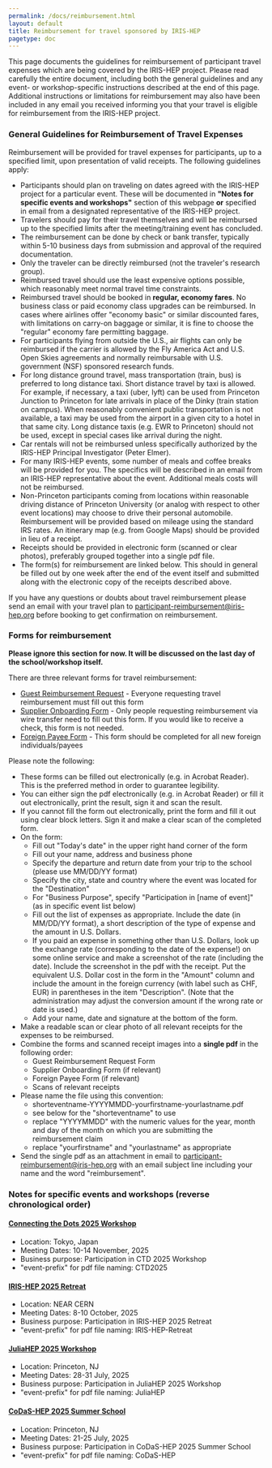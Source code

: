 ```yaml
---
permalink: /docs/reimbursement.html
layout: default
title: Reimbursement for travel sponsored by IRIS-HEP
pagetype: doc
---
```


  This page documents the guidelines for reimbursement of participant travel
expenses which are being covered by the IRIS-HEP project. Please read
carefully the entire document, including both the general guidelines and
any event- or workshop-specific instructions described at the end of this
page. Additional instructions or limitations for reimbursement may also have
been included in any email you received informing you that your travel is
eligible for reimbursement from the IRIS-HEP project.

### General Guidelines for Reimbursement of Travel Expenses

  Reimbursement will be provided for travel expenses for participants, up to a specified limit, upon presentation of valid receipts. The following guidelines apply:

  * Participants should plan on traveling on dates agreed with the IRIS-HEP project for a particular event. These will be documented in **"Notes for specific events and workshops"** section of this webpage **or** specified in email from a designated representative of the IRIS-HEP project.
  * Travelers should pay for their travel themselves and will be reimbursed up to the specified limits after the meeting/training event has concluded.
  * The reimbursement can be done by check or bank transfer, typically within 5-10 business days from submission and approval of the required documentation.
  * Only the traveler can be directly reimbursed (not the traveler's research group).
  * Reimbursed travel should use the least expensive options possible, which reasonably meet normal travel time constraints.
  * Reimbursed travel should be booked in **regular, economy fares**. No business class or paid economy class upgrades can be reimbursed. In cases where airlines offer "economy basic" or similar discounted fares, with limitations on carry-on baggage or similar, it is fine to choose the "regular" economy fare permitting baggage.
  * For participants flying from outside the U.S., air flights can only be reimbursed if the carrier is allowed by the Fly America Act and U.S. Open Skies agreements and normally reimbursable with U.S. government (NSF) sponsored research funds.
  * For long distance ground travel, mass transportation (train, bus) is preferred to long distance taxi. Short distance travel by taxi is allowed. For example, if necessary, a taxi (uber, lyft) can be used from Princeton Junction to Princeton for late arrivals in place of the Dinky (train station on campus). When reasonably convenient public transportation is not available, a taxi may be used from the airport in a given city to a hotel in that same city. Long distance taxis (e.g. EWR to Princeton) should not be used, except in special cases like arrival during the night.
  * Car rentals will not be reimbursed unless specifically authorized by the IRIS-HEP Principal Investigator (Peter Elmer).
  * For many IRIS-HEP events, some number of meals and coffee breaks will be provided for you. The specifics will be described in an email from an IRIS-HEP representative about the event. Additional meals costs will not be reimbursed.
  * Non-Princeton participants coming from locations within reasonable driving distance of Princeton University (or analog with respect to other event locations) may choose to drive their personal automobile. Reimbursement will be provided based on mileage using the standard IRS rates. An itinerary map (e.g. from Google Maps) should be provided in lieu of a receipt.
  * Receipts should be provided in electronic form (scanned or clear photos), preferably grouped together into a single pdf file.
  * The form(s) for reimbursement are linked below. This should in general be filled out by one week after the end of the event itself and submitted along with the electronic copy of the receipts described above.

  If you have any questions or doubts about travel reimbursement please send an email with your travel plan to [participant-reimbursement@iris-hep.org](mailto:participant-reimbursement@iris-hep.org) before booking to get confirmation on reimbursement.

### Forms for reimbursement

  **Please ignore this section for now. It will be discussed on the last day of the school/workshop itself.**

There are three relevant forms for travel reimbursement:

  * [Guest Reimbursement Request](https://finance.princeton.edu/forms/guest-reimbursement-request) - Everyone requesting travel reimbursement must fill out this form
  * [Supplier Onboarding Form](https://finance.princeton.edu/forms/supplierpayee-management) - Only people requesting reimbursement via wire transfer need to fill out this form. If you would like to receive a check, this form is not needed.
  * [Foreign Payee Form](https://finance.princeton.edu/forms/foreign-individual-payeesubstitute-w-8ben) - This form should be completed for all new foreign individuals/payees

Please note the following:

  * These forms can be filled out electronically (e.g. in Acrobat Reader). This is the preferred method in order to guarantee legibility.
  * You can either sign the pdf electronically (e.g. in Acrobat Reader) or fill it out electronically, print the result, sign it and scan the result.
  * If you cannot fill the form out electronically, print the form and fill it out using clear block letters. Sign it and make a clear scan of the completed form.
  * On the form:
    * Fill out "Today's date" in the upper right hand corner of the form
    * Fill out your name, address and business phone
    * Specify the departure and return date from your trip to the school (please use MM/DD/YY format)
    * Specify the city, state and country where the event was located for the "Destination"
    * For "Business Purpose", specify "Participation in [name of event]" (as in specific event list below)
    * Fill out the list of expenses as appropriate. Include the date (in MM/DD/YY format), a short description of the type of expense and the amount in U.S. Dollars.
    * If you paid an expense in something other than U.S. Dollars, look up the exchange rate (corresponding to the date of the expense!) on some online service and make a screenshot of the rate (including the date). Include the screenshot in the pdf with the receipt. Put the equivalent U.S. Dollar cost in the form in the "Amount" column and include the amount in the foreign currency (with label such as CHF, EUR) in parentheses in the item "Description". (Note that the administration may adjust the conversion amount if the wrong rate or date is used.)
    * Add your name, date and signature at the bottom of the form.
  * Make a readable scan or clear photo of all relevant receipts for the expenses to be reimbursed.
  * Combine the forms and scanned receipt images into a **single pdf** in the following order:
    * Guest Reimbursement Request Form
    * Supplier Onboarding Form (if relevant)
    * Foreign Payee Form (if relevant)
    * Scans of relevant receipts
  * Please name the file using this convention:
    * shorteventname-YYYYMMDD-yourfirstname-yourlastname.pdf
    * see below for the "shorteventname" to use
    * replace "YYYYMMDD" with the numeric values for the year, month and day of the month on which you are submitting the reimbursement claim
    * replace "yourfirstname" and "yourlastname" as appropriate
  * Send the single pdf as an attachment in email to [participant-reimbursement@iris-hep.org](mailto:participant-reimbursement@iris-hep.org) with an email subject line including your name and the word "reimbursement".


### Notes for specific events and workshops (reverse chronological order)

#### [Connecting the Dots 2025 Workshop](https://indico.cern.ch/event/1499357/)
  * Location: Tokyo, Japan
  * Meeting Dates: 10-14 November, 2025
  * Business purpose: Participation in CTD 2025 Workshop
  * "event-prefix" for pdf file naming: CTD2025

#### [IRIS-HEP 2025 Retreat](https://indico.cern.ch/event/1576135/)
  * Location: NEAR CERN
  * Meeting Dates: 8-10 October, 2025
  * Business purpose: Participation in IRIS-HEP 2025 Retreat
  * "event-prefix" for pdf file naming: IRIS-HEP-Retreat

#### [JuliaHEP 2025 Workshop](https://indico.cern.ch/event/1488852/)
  * Location: Princeton, NJ
  * Meeting Dates: 28-31 July, 2025
  * Business purpose: Participation in JuliaHEP 2025 Workshop
  * "event-prefix" for pdf file naming: JuliaHEP

#### [CoDaS-HEP 2025 Summer School](https://codas-hep.org)
  * Location: Princeton, NJ
  * Meeting Dates: 21-25 July, 2025
  * Business purpose: Participation in CoDaS-HEP 2025 Summer School
  * "event-prefix" for pdf file naming: CoDaS-HEP

<!--
#### [USATLAS/IRIS-HEP Analysis Software Training](https://indico.cern.ch/event/1496325/)
  * Location: Ann Arbor, MI
  * Meeting Dates: 24-25 July, 2025
  * Business purpose: Participation in USATLAS/IRIS-HEP Analysis Software Training event
  * "event-prefix" for pdf file naming: USATLAS

#### [PyHEP.dev 2025 "Python in HEP" Workshop](https://indico.cern.ch/event/1515852/)
  * Location: Seattle, WA
  * Meeting Dates: 14-17 July, 2025
  * Business purpose: Participation in PyHEP.dev 2025 Workshop
  * "event-prefix" for pdf file naming: PyHEP.dev

#### [SciPy 2025 Workshop](https://www.scipy2025.scipy.org/)
  * Location: Tacoma, WA
  * Meeting Dates: 7-13 July, 2025
  * Business purpose: Participation in SciPy 2025 Workshop
  * "event-prefix" for pdf file naming: SciPy

#### [MODE Workshop on Differential Programming 2025](https://indico.cern.ch/event/1481852/overview)
  * Location: Kolymbari, Crete, Greece
  * Meeting Dates: 8-13 June, 2025
  * Business purpose: Participation in MODE 2025 Workshop
  * "event-prefix" for pdf file naming: MODE

#### [USCMS/IRIS-HEP Analysis Software Training](https://indico.cern.ch/event/1509580/)
  * Location: Houston, TX
  * Meeting Dates: 19-20 May, 2025
  * Business purpose: Participation in USCMS/IRIS-HEP Analysis Software Training event
  * "event-prefix" for pdf file naming: USCMS


#### [MODE Differentiable Programming Workshop 2024](https://indico.cern.ch/event/1380163/)
  * Location: Valencia, Spain
  * Meeting Dates: 23-25 September, 2024
  * Business purpose: Participation in MODE Differentiable Programming Workshop 2024
  * "event-prefix" for pdf file naming: MODE

#### [IRIS-HEP Institute Retreat 2024](https://indico.cern.ch/event/1374962/)
  * Location: Seattle, WA
  * Meeting Dates: 4-6 September, 2024
  * Business purpose: Participation in IRIS-HEP Institute Retreat 2024
  * "event-prefix" for pdf file naming: IRIS-HEP-Retreat
-->








